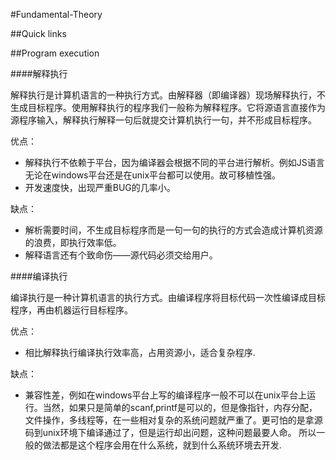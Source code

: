 #Fundamental-Theory

##Quick links

##Program execution

####解释执行

解释执行是计算机语言的一种执行方式。由解释器（即编译器）现场解释执行，不生成目标程序。使用解释执行的程序我们一般称为解释程序。它将源语言直接作为源程序输入，解释执行解释一句后就提交计算机执行一句，并不形成目标程序。

优点：
- 解释执行不依赖于平台，因为编译器会根据不同的平台进行解析。例如JS语言无论在windows平台还是在unix平台都可以使用。故可移植性强。
- 开发速度快，出现严重BUG的几率小。

缺点：
- 解析需要时间，不生成目标程序而是一句一句的执行的方式会造成计算机资源的浪费，即执行效率低。
- 解释语言还有个致命伤——源代码必须交给用户。

####编译执行

编译执行是一种计算机语言的执行方式。由编译程序将目标代码一次性编译成目标程序，再由机器运行目标程序。

优点：
- 相比解释执行编译执行效率高，占用资源小，适合复杂程序.

缺点：
- 兼容性差，例如在windows平台上写的编译程序一般不可以在unix平台上运行。当然，如果只是简单的scanf,printf是可以的，但是像指针，内存分配，文件操作，多线程等，在一些相对复杂的系统问题就严重了。更可怕的是拿源码到unix环境下编译通过了，但是运行却出问题，这种问题最要人命。 所以一般的做法都是这个程序会用在什么系统，就到什么系统环境去开发.


